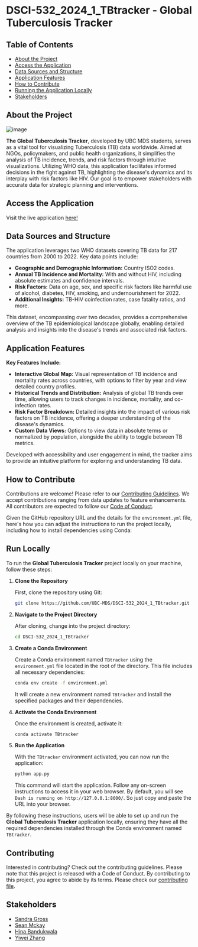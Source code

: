 # DSCI-532_2024_1_TBtracker - Global Tuberculosis Tracker

## Table of Contents

- [About the Project](#about-the-project)
- [Access the Application](#access-the-application)
- [Data Sources and Structure](#data-sources-and-structure)
- [Application Features](#application-features)
- [How to Contribute](#how-to-contribute)
- [Running the Application Locally](#run-locally)
- [Stakeholders](#stakeholders)

## About the Project

![image](https://github.com/UBC-MDS/DSCI-532_2024_1_TBtracker/assets/18610590/acab8f88-a3c3-44ee-8f8a-49fd29280461)

**The Global Tuberculosis Tracker**, developed by UBC MDS students, serves as a vital tool for visualizing Tuberculosis (TB) data worldwide. Aimed at NGOs, policymakers, and public health organizations, it simplifies the analysis of TB incidence, trends, and risk factors through intuitive visualizations. Utilizing WHO data, this application facilitates informed decisions in the fight against TB, highlighting the disease's dynamics and its interplay with risk factors like HIV. Our goal is to empower stakeholders with accurate data for strategic planning and interventions.

## Access the Application

Visit the live application [here!](https://dsci-532-2024-1-tbtracker.onrender.com/)

## Data Sources and Structure

The application leverages two WHO datasets covering TB data for 217 countries from 2000 to 2022. Key data points include:

- **Geographic and Demographic Information:** Country ISO2 codes.
- **Annual TB Incidence and Mortality:** With and without HIV, including absolute estimates and confidence intervals.
- **Risk Factors:** Data on age, sex, and specific risk factors like harmful use of alcohol, diabetes, HIV, smoking, and undernourishment for 2022.
- **Additional Insights:** TB-HIV coinfection rates, case fatality ratios, and more.

This dataset, encompassing over two decades, provides a comprehensive overview of the TB epidemiological landscape globally, enabling detailed analysis and insights into the disease's trends and associated risk factors.

## Application Features

**Key Features Include:**

- **Interactive Global Map:** Visual representation of TB incidence and mortality rates across countries, with options to filter by year and view detailed country profiles.
- **Historical Trends and Distribution:** Analysis of global TB trends over time, allowing users to track changes in incidence, mortality, and co-infection rates.
- **Risk Factor Breakdown:** Detailed insights into the impact of various risk factors on TB incidence, offering a deeper understanding of the disease's dynamics.
- **Custom Data Views:** Options to view data in absolute terms or normalized by population, alongside the ability to toggle between TB metrics.

Developed with accessibility and user engagement in mind, the tracker aims to provide an intuitive platform for exploring and understanding TB data.

## How to Contribute

Contributions are welcome! Please refer to our [Contributing Guidelines](/CONTRIBUTING.md). We accept contributions ranging from data updates to feature enhancements. All contributors are expected to follow our [Code of Conduct](/CODE_OF_CONDUCT.md).

Given the GitHub repository URL and the details for the `environment.yml` file, here's how you can adjust the instructions to run the project locally, including how to install dependencies using Conda:

## Run Locally

To run the **Global Tuberculosis Tracker** project locally on your machine, follow these steps:

1. **Clone the Repository**

    First, clone the repository using Git:

    ```bash
    git clone https://github.com/UBC-MDS/DSCI-532_2024_1_TBtracker.git
    ```

2. **Navigate to the Project Directory**

    After cloning, change into the project directory:

    ```bash
    cd DSCI-532_2024_1_TBtracker
    ```

3. **Create a Conda Environment**

    Create a Conda environment named `TBtracker` using the `environment.yml` file located in the root of the directory. This file includes all necessary dependencies:

    ```bash
    conda env create -f environment.yml
    ```
    It will create a new environment named `TBtracker` and install the specified packages and their dependencies.

4. **Activate the Conda Environment**

    Once the environment is created, activate it:

    ```bash
    conda activate TBtracker
    ```

5. **Run the Application**

    With the `TBtracker` environment activated, you can now run the application:

    ```bash
    python app.py
    ```

    This command will start the application. Follow any on-screen instructions to access it in your web browser.
    By default, you will see `Dash is running on http://127.0.0.1:8000/`. So just copy and paste the URL into your browser.

By following these instructions, users will be able to set up and run the **Global Tuberculosis Tracker** application locally, ensuring they have all the required dependencies installed through the Conda environment named `TBtracker`.

## Contributing

Interested in contributing? Check out the contributing guidelines. Please note that this project is released with a Code of Conduct. By contributing to this project, you agree to abide by its terms. Please check our [contributing file]([https://github.com/sandygross](https://github.com/UBC-MDS/DSCI-532_2024_1_TBtracker/blob/main/CONTRIBUTING.md)).

## Stakeholders
- [Sandra Gross](https://github.com/sandygross)
- [Sean Mckay](https://github.com/sean-m-mckay)
- [Hina Bandukwala](https://github.com/hbandukw)
- [Yiwei Zhang](https://github.com/zywkloo)

